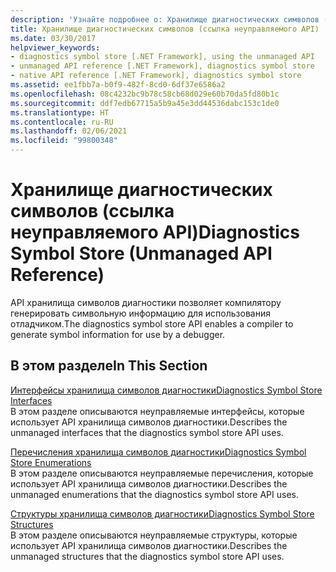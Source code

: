 ```yaml
---
description: 'Узнайте подробнее о: Хранилище диагностических символов (ссылка неуправляемого API)'
title: Хранилище диагностических символов (ссылка неуправляемого API)
ms.date: 03/30/2017
helpviewer_keywords:
- diagnostics symbol store [.NET Framework], using the unmanaged API
- unmanaged API reference [.NET Framework], diagnostics symbol store
- native API reference [.NET Framework], diagnostics symbol store
ms.assetid: ee1fbb7a-b0f9-482f-8cd0-6df37e6586a2
ms.openlocfilehash: 08c4232bc9b78c58cb68d029e60b70da5fd80b1c
ms.sourcegitcommit: ddf7edb67715a5b9a45e3dd44536dabc153c1de0
ms.translationtype: HT
ms.contentlocale: ru-RU
ms.lasthandoff: 02/06/2021
ms.locfileid: "99800348"
---
```

# <a name="diagnostics-symbol-store-unmanaged-api-reference"></a><span data-ttu-id="7599a-103">Хранилище диагностических символов (ссылка неуправляемого API)</span><span class="sxs-lookup"><span data-stu-id="7599a-103">Diagnostics Symbol Store (Unmanaged API Reference)</span></span>

<span data-ttu-id="7599a-104">API хранилища символов диагностики позволяет компилятору генерировать символьную информацию для использования отладчиком.</span><span class="sxs-lookup"><span data-stu-id="7599a-104">The diagnostics symbol store API enables a compiler to generate symbol information for use by a debugger.</span></span>  
  
## <a name="in-this-section"></a><span data-ttu-id="7599a-105">В этом разделе</span><span class="sxs-lookup"><span data-stu-id="7599a-105">In This Section</span></span>  

 [<span data-ttu-id="7599a-106">Интерфейсы хранилища символов диагностики</span><span class="sxs-lookup"><span data-stu-id="7599a-106">Diagnostics Symbol Store Interfaces</span></span>](diagnostics-symbol-store-interfaces.md)  
 <span data-ttu-id="7599a-107">В этом разделе описываются неуправляемые интерфейсы, которые использует API хранилища символов диагностики.</span><span class="sxs-lookup"><span data-stu-id="7599a-107">Describes the unmanaged interfaces that the diagnostics symbol store API uses.</span></span>  
  
 [<span data-ttu-id="7599a-108">Перечисления хранилища символов диагностики</span><span class="sxs-lookup"><span data-stu-id="7599a-108">Diagnostics Symbol Store Enumerations</span></span>](diagnostics-symbol-store-enumerations.md)  
 <span data-ttu-id="7599a-109">В этом разделе описываются неуправляемые перечисления, которые использует API хранилища символов диагностики.</span><span class="sxs-lookup"><span data-stu-id="7599a-109">Describes the unmanaged enumerations that the diagnostics symbol store API uses.</span></span>  
  
 [<span data-ttu-id="7599a-110">Структуры хранилища символов диагностики</span><span class="sxs-lookup"><span data-stu-id="7599a-110">Diagnostics Symbol Store Structures</span></span>](diagnostics-symbol-store-structures.md)  
 <span data-ttu-id="7599a-111">В этом разделе описываются неуправляемые структуры, которые использует API хранилища символов диагностики.</span><span class="sxs-lookup"><span data-stu-id="7599a-111">Describes the unmanaged structures that the diagnostics symbol store API uses.</span></span>
